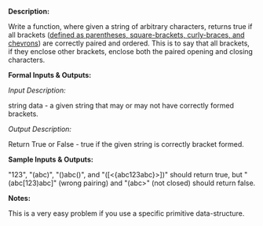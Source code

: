 **Description:**

Write a function, where given a string of arbitrary characters, returns true if all brackets ([defined as parentheses, square-brackets, curly-braces, and chevrons](http://en.wikipedia.org/wiki/Bracket)) are correctly paired and ordered. This is to say that all brackets, if they enclose other brackets, enclose both the paired opening and closing characters.

**Formal Inputs & Outputs:**

*Input Description:*

string data - a given string that may or may not have correctly formed brackets.

*Output Description:*

Return True or False - true if the given string is correctly bracket formed.

**Sample Inputs & Outputs:**

"123", "(abc)", "()abc()", and "([<{abc123abc}>])" should return true, but "(abc[123)abc]" (wrong pairing) and "(abc>" (not closed) should return false.

**Notes:**

This is a very easy problem if you use a specific primitive data-structure.